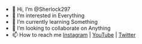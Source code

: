 - 👋 Hi, I’m @Sherlock297
- 👀 I’m interested in Everything
- 🌱 I’m currently learning Something
- 💞️ I’m looking to collaborate on Anything
- 📫 How to reach me [Instagram](https://www.instagram.com/Infosec97/) | [YouTube](https://www.youtube.com/channel/UCnLae11ebPlaMEKThWEtXzg) | [Twitter](https://twitter.com/Ravindra231997)

<!---
Sherlock297/Sherlock297 is a ✨ special ✨ repository because its `README.md` (this file) appears on your GitHub profile.
You can click the Preview link to take a look at your changes.
--->
